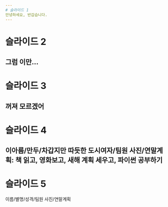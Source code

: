 ```yaml
---
# 슬라이드 1
안녕하세요, 반갑습니다.
---
```

# 슬라이드 2
그럼 이만...
---
# 슬라이드 3
꺼져 모르겠어
---
# 슬라이드 4
이아름/만두/차갑지만 따듯한 도시여자/팀원 사진/연말계획: 책 읽고, 영화보고, 새해 계획 세우고, 파이썬 공부하기
---
# 슬라이드 5
이름/별명/성격/팀원 사진/연말계획

